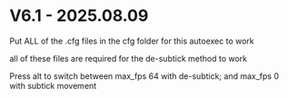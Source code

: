 # V6.1 - 2025.08.09
Put ALL of the .cfg files in the cfg folder for this autoexec to work

all of these files are required for the de-subtick method to work

Press alt to switch between max_fps 64 with de-subtick; and max_fps 0 with subtick movement  ⠀⠀⠀⠀
